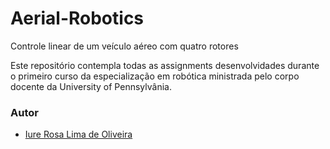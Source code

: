 # Aerial-Robotics
Controle linear de um veículo aéreo com quatro rotores

Este repositório contempla todas as assignments desenvolvidades durante o primeiro curso da especialização em robótica ministrada pelo corpo docente da University of Pennsylvânia.

### Autor

+ [Iure Rosa Lima de Oliveira](http://lattes.cnpq.br/3419329114775280)
